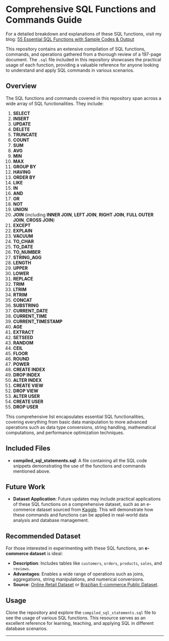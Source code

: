# Comprehensive SQL Functions and Commands Guide

For a detailed breakdown and explanations of these SQL functions, visit my blog:
[55 Essential SQL Functions with Sample Codes & Output](https://anixblog.hashnode.dev/55-essential-sql-functions-with-sample-codes-output)

This repository contains an extensive compilation of SQL functions, commands, and operations gathered from a thorough review of a 197-page document. The `.sql` file included in this repository showcases the practical usage of each function, providing a valuable reference for anyone looking to understand and apply SQL commands in various scenarios.

## Overview

The SQL functions and commands covered in this repository span across a wide array of SQL functionalities. They include:

1. **SELECT**
2. **INSERT**
3. **UPDATE**
4. **DELETE**
5. **TRUNCATE**
6. **COUNT**
7. **SUM**
8. **AVG**
9. **MIN**
10. **MAX**
11. **GROUP BY**
12. **HAVING**
13. **ORDER BY**
14. **LIKE**
15. **IN**
16. **AND**
17. **OR**
18. **NOT**
19. **UNION**
20. **JOIN** (including **INNER JOIN**, **LEFT JOIN**, **RIGHT JOIN**, **FULL OUTER JOIN**, **CROSS JOIN**)
21. **EXCEPT**
22. **EXPLAIN**
23. **VACUUM**
24. **TO_CHAR**
25. **TO_DATE**
26. **TO_NUMBER**
27. **STRING_AGG**
28. **LENGTH**
29. **UPPER**
30. **LOWER**
31. **REPLACE**
32. **TRIM**
33. **LTRIM**
34. **RTRIM**
35. **CONCAT**
36. **SUBSTRING**
37. **CURRENT_DATE**
38. **CURRENT_TIME**
39. **CURRENT_TIMESTAMP**
40. **AGE**
41. **EXTRACT**
42. **SETSEED**
43. **RANDOM**
44. **CEIL**
45. **FLOOR**
46. **ROUND**
47. **POWER**
48. **CREATE INDEX**
49. **DROP INDEX**
50. **ALTER INDEX**
51. **CREATE VIEW**
52. **DROP VIEW**
53. **ALTER USER**
54. **CREATE USER**
55. **DROP USER**

This comprehensive list encapsulates essential SQL functionalities, covering everything from basic data manipulation to more advanced operations such as data type conversions, string handling, mathematical computations, and performance optimization techniques.

## Included Files

- **compiled_sql_statements.sql**: A file containing all the SQL code snippets demonstrating the use of the functions and commands mentioned above.

## Future Work

- **Dataset Application**: Future updates may include practical applications of these SQL functions on a comprehensive dataset, such as an e-commerce dataset sourced from [Kaggle](https://www.kaggle.com). This will demonstrate how these commands and functions can be applied in real-world data analysis and database management.

## Recommended Dataset

For those interested in experimenting with these SQL functions, an **e-commerce dataset** is ideal:
- **Description**: Includes tables like `customers`, `orders`, `products`, `sales`, and `reviews`.
- **Advantages**: Enables a wide range of operations such as joins, aggregations, string manipulations, and numerical conversions.
- **Source**: [Online Retail Dataset](https://www.kaggle.com/hellbuoy/online-retail-data-set-from-uci-ml-repo) or [Brazilian E-commerce Public Dataset](https://www.kaggle.com/olistbr/brazilian-ecommerce).

## Usage

Clone the repository and explore the `compiled_sql_statements.sql` file to see the usage of various SQL functions. This resource serves as an excellent reference for learning, teaching, and applying SQL in different database scenarios.

---

